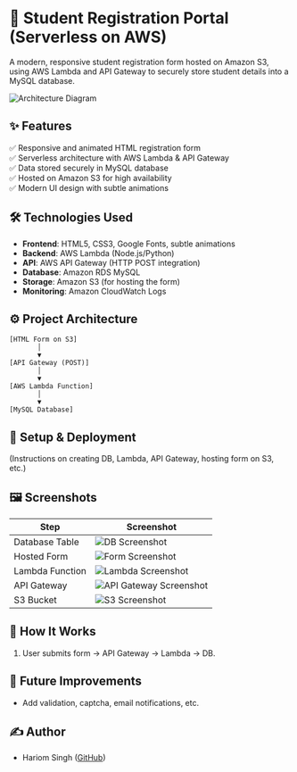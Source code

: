 # 📌 Student Registration Portal (Serverless on AWS)

A modern, responsive student registration form hosted on Amazon S3, using AWS Lambda and API Gateway to securely store student details into a MySQL database.

![Architecture Diagram](docs/architecture_diagram.png)

## ✨ Features
✅ Responsive and animated HTML registration form  
✅ Serverless architecture with AWS Lambda & API Gateway  
✅ Data stored securely in MySQL database  
✅ Hosted on Amazon S3 for high availability  
✅ Modern UI design with subtle animations

## 🛠 Technologies Used
- **Frontend**: HTML5, CSS3, Google Fonts, subtle animations  
- **Backend**: AWS Lambda (Node.js/Python)  
- **API**: AWS API Gateway (HTTP POST integration)  
- **Database**: Amazon RDS MySQL  
- **Storage**: Amazon S3 (for hosting the form)  
- **Monitoring**: Amazon CloudWatch Logs

## ⚙️ Project Architecture

```text
[HTML Form on S3]
       │
       ▼
[API Gateway (POST)]
       │
       ▼
[AWS Lambda Function]
       │
       ▼
[MySQL Database]
```

## 🚀 Setup & Deployment
(Instructions on creating DB, Lambda, API Gateway, hosting form on S3, etc.)

## 🖼 Screenshots

| Step | Screenshot |
|-----|-------------|
| Database Table | ![DB Screenshot](docs/screenshots/db.png) |
| Hosted Form | ![Form Screenshot](docs/screenshots/form.png) |
| Lambda Function | ![Lambda Screenshot](docs/screenshots/lambda.png) |
| API Gateway | ![API Gateway Screenshot](docs/screenshots/api_gateway.png) |
| S3 Bucket | ![S3 Screenshot](docs/screenshots/s3.png) |

## 🔄 How It Works
1. User submits form → API Gateway → Lambda → DB.

## 🧩 Future Improvements
- Add validation, captcha, email notifications, etc.

## ✍️ Author
- Hariom Singh ([GitHub](https://github.com/HariomSingh17))
